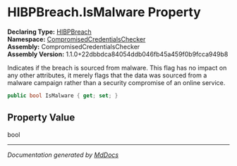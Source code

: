 ﻿<!--  
  <auto-generated>   
    The contents of this file were generated by a tool.  
    Changes to this file may be list if the file is regenerated  
  </auto-generated>   
-->

# HIBPBreach.IsMalware Property

**Declaring Type:** [HIBPBreach](../index.md)  
**Namespace:** [CompromisedCredentialsChecker](../../index.md)  
**Assembly:** CompromisedCredentialsChecker  
**Assembly Version:** 1.1.0+22dbbdca84054ddb046fb45a459f0b9fcca949b8

Indicates if the breach is sourced from malware. This flag has no impact on any other attributes, it merely flags that the data was sourced from a malware campaign rather than a security compromise of an online service.

```csharp
public bool IsMalware { get; set; }
```

## Property Value

bool

___

*Documentation generated by [MdDocs](https://github.com/ap0llo/mddocs)*
